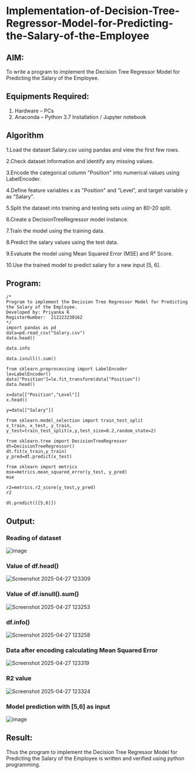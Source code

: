 
# Implementation-of-Decision-Tree-Regressor-Model-for-Predicting-the-Salary-of-the-Employee

## AIM:
To write a program to implement the Decision Tree Regressor Model for Predicting the Salary of the Employee.

## Equipments Required:
1. Hardware – PCs
2. Anaconda – Python 3.7 Installation / Jupyter notebook

## Algorithm
1.Load the dataset Salary.csv using pandas and view the first few rows.

2.Check dataset information and identify any missing values.

3.Encode the categorical column "Position" into numerical values using LabelEncoder.

4.Define feature variables x as "Position" and "Level", and target variable y as "Salary".

5.Split the dataset into training and testing sets using an 80-20 split.

6.Create a DecisionTreeRegressor model instance.

7.Train the model using the training data.

8.Predict the salary values using the test data.

9.Evaluate the model using Mean Squared Error (MSE) and R² Score.

10.Use the trained model to predict salary for a new input [5, 6].

## Program:
```
/*
Program to implement the Decision Tree Regressor Model for Predicting the Salary of the Employee.
Developed by: Priyanka K
RegisterNumber:  212223230162
*/
import pandas as pd
data=pd.read_csv("Salary.csv")
data.head()

data.info

data.isnull().sum()

from sklearn.preprocessing import LabelEncoder
le=LabelEncoder()
data["Position"]=le.fit_transform(data["Position"])
data.head()

x=data[["Position","Level"]]
x.head()

y=data[["Salary"]]

from sklearn.model_selection import train_test_split
x_train, x_test, y_train, y_test=train_test_split(x,y,test_size=0.2,random_state=2)

from sklearn.tree import DecisionTreeRegressor
dt=DecisionTreeRegressor()
dt.fit(x_train,y_train)
y_pred=dt.predict(x_test)

from sklearn import metrics
mse=metrics.mean_squared_error(y_test, y_pred)
mse

r2=metrics.r2_score(y_test,y_pred)
r2

dt.predict([[5,6]])

```

## Output:
### Reading of dataset
![image](https://github.com/user-attachments/assets/df2d54bc-4b68-4c5b-9b36-9538c96ec7d9)

### Value of df.head()
![Screenshot 2025-04-27 123309](https://github.com/user-attachments/assets/93155c59-f9bd-409a-be09-17164fe3dd00)

###  Value of df.isnull().sum()
![Screenshot 2025-04-27 123253](https://github.com/user-attachments/assets/c045fc3b-d400-4d52-b692-dad1b9fc72c6)
### df.info()
![Screenshot 2025-04-27 123258](https://github.com/user-attachments/assets/838e022f-a851-4365-9517-0f661420a18c)
### Data after encoding calculating Mean Squared Error
![Screenshot 2025-04-27 123319](https://github.com/user-attachments/assets/03efd50f-7da7-4be8-b8bd-d129199f29de)
### R2 value
![Screenshot 2025-04-27 123324](https://github.com/user-attachments/assets/591470ae-bdb6-4fe9-a79c-1a1a4e69f8c7)
### Model prediction with [5,6] as input
![image](https://github.com/user-attachments/assets/ab6465f4-f0b7-4b09-8d91-40eb28fc4f68)





## Result:
Thus the program to implement the Decision Tree Regressor Model for Predicting the Salary of the Employee is written and verified using python programming.
